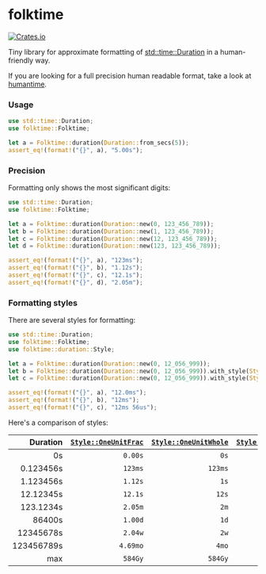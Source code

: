 # folktime

[![Crates.io](https://img.shields.io/crates/v/folktime.svg)](https://crates.io/crates/folktime)

Tiny library for approximate formatting of [std::time::Duration](https://doc.rust-lang.org/stable/core/time/struct.Duration.html) in a human-friendly way.

If you are looking for a full precision human readable format, take a look at [humantime](https://crates.io/crates/humantime).

### Usage

```rust
use std::time::Duration;
use folktime::Folktime;

let a = Folktime::duration(Duration::from_secs(5));
assert_eq!(format!("{}", a), "5.00s");
```

### Precision

Formatting only shows the most significant digits:

```rust
use std::time::Duration;
use folktime::Folktime;

let a = Folktime::duration(Duration::new(0, 123_456_789));
let b = Folktime::duration(Duration::new(1, 123_456_789));
let c = Folktime::duration(Duration::new(12, 123_456_789));
let d = Folktime::duration(Duration::new(123, 123_456_789));

assert_eq!(format!("{}", a), "123ms");
assert_eq!(format!("{}", b), "1.12s");
assert_eq!(format!("{}", c), "12.1s");
assert_eq!(format!("{}", d), "2.05m");
```

### Formatting styles

There are several styles for formatting:

```rust
use std::time::Duration;
use folktime::Folktime;
use folktime::duration::Style;

let a = Folktime::duration(Duration::new(0, 12_056_999));
let b = Folktime::duration(Duration::new(0, 12_056_999)).with_style(Style::OneUnitWhole);
let c = Folktime::duration(Duration::new(0, 12_056_999)).with_style(Style::TwoUnitsWhole);

assert_eq!(format!("{}", a), "12.0ms");
assert_eq!(format!("{}", b), "12ms");
assert_eq!(format!("{}", c), "12ms 56us");
```

Here's a comparison of styles:

| Duration   | [`Style::OneUnitFrac`](https://docs.rs/folktime/latest/folktime/duration/enum.Style.html#variant.OneUnitFrac) | [`Style::OneUnitWhole`](https://docs.rs/folktime/latest/folktime/duration/enum.Style.html#variant.OneUnitWhole) | [`Style::TwoUnitsWhole`](https://docs.rs/folktime/latest/folktime/duration/enum.Style.html#variant.TwoUnitsWhole) |
|-----------:|---------------------:|----------------------:|-----------------------:|
| 0s         | `0.00s`              | `0s`                  | `0s 0ms`               |
| 0.123456s  | `123ms`              | `123ms`               | `123ms 456us`          |
| 1.123456s  | `1.12s`              | `1s`                  | `1s 123ms`             |
| 12.12345s  | `12.1s`              | `12s`                 | `12s 123ms`            |
| 123.1234s  | `2.05m`              | `2m`                  | `2m 3s`                |
| 86400s     | `1.00d`              | `1d`                  | `1d 0h`                |
| 12345678s  | `2.04w`              | `2w`                  | `2w 0d`                |
| 123456789s | `4.69mo`             | `4mo`                 | `4mo 21d`              |
| max        | `584Gy`              | `584Gy`               | `584Gy 4mo`            |


